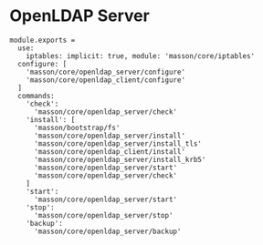 
# OpenLDAP Server

    module.exports =
      use:
        iptables: implicit: true, module: 'masson/core/iptables'
      configure: [
        'masson/core/openldap_server/configure'
        'masson/core/openldap_client/configure'
      ]
      commands:
        'check':
          'masson/core/openldap_server/check'
        'install': [
          'masson/bootstrap/fs'
          'masson/core/openldap_server/install'
          'masson/core/openldap_server/install_tls'
          'masson/core/openldap_client/install'
          'masson/core/openldap_server/install_krb5'
          'masson/core/openldap_server/start'
          'masson/core/openldap_server/check'
        ]
        'start':
          'masson/core/openldap_server/start'
        'stop':
          'masson/core/openldap_server/stop'
        'backup':
          'masson/core/openldap_server/backup'
